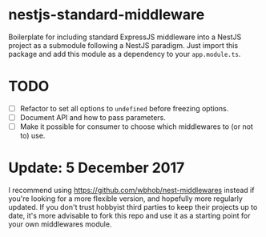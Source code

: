 # nestjs-standard-middleware

Boilerplate for including standard ExpressJS middleware into a NestJS project as a submodule following a NestJS paradigm. Just import this package and add this module as a dependency to your `app.module.ts`.

# TODO

- [ ] Refactor to set all options to `undefined` before freezing options.
- [ ] Document API and how to pass parameters.
- [ ] Make it possible for consumer to choose which middlewares to (or not to) use.

# Update: 5 December 2017

I recommend using https://github.com/wbhob/nest-middlewares instead if you're looking for a more flexible version, and hopefully more regularly updated. If you don't trust hobbyist third parties to keep their projects up to date, it's more advisable to fork this repo and use it as a starting point for your own middlewares module.
